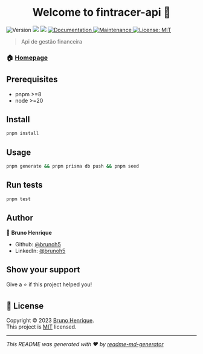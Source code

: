 <h1 align="center">Welcome to fintracer-api 👋</h1>
<p>
  <img alt="Version" src="https://img.shields.io/badge/version-1.0.0-blue.svg?cacheSeconds=2592000" />
  <img src="https://img.shields.io/badge/pnpm-%3E%3D8-blue.svg" />
  <img src="https://img.shields.io/badge/node-%3E%3D20-blue.svg" />
  <a href="https://github.com/brunoh5/fintracer-api#readme" target="_blank">
    <img alt="Documentation" src="https://img.shields.io/badge/documentation-yes-brightgreen.svg" />
  </a>
  <a href="https://github.com/brunoh5/fintracer-api/graphs/commit-activity" target="_blank">
    <img alt="Maintenance" src="https://img.shields.io/badge/Maintained%3F-yes-green.svg" />
  </a>
  <a href="https://github.com/brunoh5/fintracer-api/blob/master/LICENSE" target="_blank">
    <img alt="License: MIT" src="https://img.shields.io/github/license/brunoh5/fintracer-api" />
  </a>
</p>

> Api de gestão financeira

### 🏠 [Homepage](https://fintracer.com.br)

## Prerequisites

- pnpm >=8
- node >=20

## Install

```sh
pnpm install
```

## Usage

```sh
pnpm generate && pnpm prisma db push && pnpm seed
```

## Run tests

```sh
pnpm test
```

## Author

👤 **Bruno Henrique**

* Github: [@brunoh5](https://github.com/brunoh5)
* LinkedIn: [@brunoh5](https://linkedin.com/in/brunoh5)

## Show your support

Give a ⭐️ if this project helped you!

## 📝 License

Copyright © 2023 [Bruno Henrique](https://github.com/brunoh5).<br />
This project is [MIT](https://github.com/brunoh5/fintracer-api/blob/master/LICENSE) licensed.

***
_This README was generated with ❤️ by [readme-md-generator](https://github.com/kefranabg/readme-md-generator)_